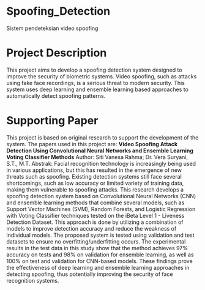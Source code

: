 # Spoofing_Detection
Sistem pendeteksian video spoofing

# Project Description
This project aims to develop a spoofing detection system designed to improve the security of biometric systems. Video spoofing, such as attacks using fake face recordings, is a serious threat to modern security. This system uses deep learning and ensemble learning based approaches to automatically detect spoofing patterns.

# Supporting Paper
This project is based on original research to support the development of the system. The papers used in this project are:
**Video Spoofing Attack Detection Using Convolutional Neural Networks and Ensemble Learning Voting Classifier Methods**
Author: Siti Vanesa Rahma; Dr. Vera Suryani, S.T., M.T.
Abstrak:
Facial recognition technology is increasingly being used in various applications, but this has resulted in the emergence of new threats such as spoofing. Existing detection systems still face several shortcomings, such as low accuracy or limited variety of training data, making them vulnerable to spoofing attacks. This research develops a spoofing detection system based on Convolutional Neural Networks (CNN) and ensemble learning methods that combine several models, such as Support Vector Machines (SVM), Random Forests, and Logistic Regression with Voting Classifier techniques tested on the iBeta Level 1 - Liveness Detection Dataset. This approach is done by utilizing a combination of models to improve detection accuracy and reduce the weakness of individual models. The proposed system is tested using validation and test datasets to ensure no overfitting/underfitting occurs. The experimental results in the test data in this study show that the method achieves 97% accuracy on tests and 98% on validation for ensemble learning, as well as 100% on test and validation for CNN-based models. These findings prove the effectiveness of deep learning and ensemble learning approaches in detecting spoofing, thus potentially improving the security of face recognition systems.
